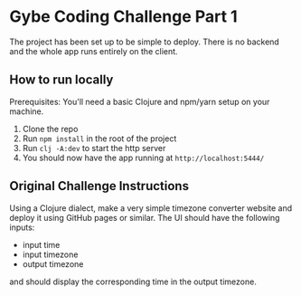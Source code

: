 # Gybe Coding Challenge Part 1

The project has been set up to be simple to deploy. There is no backend and the whole app runs entirely on the client.

## How to run locally

Prerequisites: You'll need a basic Clojure and npm/yarn setup on your machine.

1. Clone the repo
1. Run `npm install` in the root of the project
1. Run `clj -A:dev` to start the http server
1. You should now have the app running at `http://localhost:5444/`

## Original Challenge Instructions

Using a Clojure dialect, make a very simple timezone converter website and deploy it using GitHub pages or similar. The UI should have the following inputs:

- input time
- input timezone
- output timezone

and should display the corresponding time in the output timezone.
